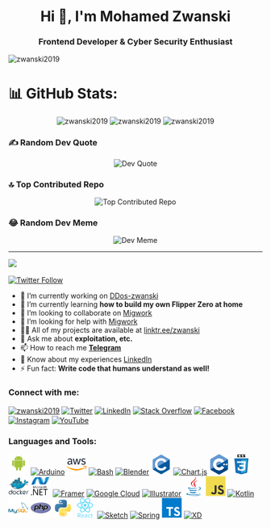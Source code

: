 
<h1 align="center">Hi 👋, I'm Mohamed Zwanski</h1>
<h3 align="center">Frontend Developer & Cyber Security Enthusiast </h3>

<p align="left">
  <img src="https://komarev.com/ghpvc/?username=zwanski2019&label=Profile%20views&color=0e75b6&style=flat" alt="zwanski2019" />
</p>

# 📊 GitHub Stats:
<div align="center">
  <img src="https://github-readme-stats.vercel.app/api?username=zwanski2019&theme=blue_navy&hide_border=false&include_all_commits=false&count_private=false" alt="zwanski2019" />
  <img src="https://github-readme-streak-stats.herokuapp.com/?user=zwanski2019&theme=blue_navy&hide_border=false" alt="zwanski2019" />
  <img src="https://github-readme-stats.vercel.app/api/top-langs/?username=zwanski2019&theme=blue_navy&hide_border=false&include_all_commits=false&count_private=false&layout=compact" alt="zwanski2019" />
</div>

### ✍️ Random Dev Quote
<div align="center">
  <img src="https://quotes-github-readme.vercel.app/api?type=horizontal&theme=tokyonight" alt="Dev Quote" />
</div>

### 🔝 Top Contributed Repo
<div align="center">
  <img src="https://github-contributor-stats.vercel.app/api?username=zwanski2019&limit=5&theme=dark&combine_all_yearly_contributions=true" alt="Top Contributed Repo" />
</div>

### 😂 Random Dev Meme
<div align="center">
  <img src="https://memer-new.vercel.app/" style="height: 400px;" alt="Dev Meme" />
</div>

---
[![](https://visitcount.itsvg.in/api?id=zwanski2019&icon=0&color=0)](https://visitcount.itsvg.in)

<p align="left">
  <a href="https://twitter.com/https://x.com/zwanski_dz" target="_blank">
    <img src="https://img.shields.io/twitter/follow/https://x.com/zwanski_dz?logo=twitter&style=for-the-badge" alt="Twitter Follow" />
  </a>
</p>

- 🔭 I’m currently working on [DDos-zwanski](https://github.com/zwanski2019/DDOS-zwanski)
- 🌱 I’m currently learning **how to build my own Flipper Zero at home**
- 👯 I’m looking to collaborate on [Migwork](https://github.com/zwanski2019/migCourses)
- 🤝 I’m looking for help with [Migwork](https://github.com/zwanski2019/migCourses)
- 👨‍💻 All of my projects are available at [linktr.ee/zwanski](https://linktr.ee/zwanski)
- 💬 Ask me about **exploitation, etc.**
- 📫 How to reach me **[Telegram](https://t.me/zwanski_dz)**
- 📄 Know about my experiences [LinkedIn](https://www.linkedin.com/in/mohamed-ibrahim-b0801010b)
- ⚡ Fun fact: **Write code that humans understand as well!**

<h3 align="left">Connect with me:</h3>
<p align="left">
  <a href="https://codepen.io/zwanski2019" target="blank"><img align="center" src="https://raw.githubusercontent.com/rahuldkjain/github-profile-readme-generator/master/src/images/icons/Social/codepen.svg" alt="zwanski2019" height="30" width="40" /></a>
  <a href="https://twitter.com/https://x.com/zwanski_dz" target="blank"><img align="center" src="https://raw.githubusercontent.com/rahuldkjain/github-profile-readme-generator/master/src/images/icons/Social/twitter.svg" alt="Twitter" height="30" width="40" /></a>
  <a href="https://linkedin.com/in/https://www.linkedin.com/in/mohamed-ibrahim-b0801010b" target="blank"><img align="center" src="https://raw.githubusercontent.com/rahuldkjain/github-profile-readme-generator/master/src/images/icons/Social/linked-in-alt.svg" alt="LinkedIn" height="30" width="40" /></a>
  <a href="https://stackoverflow.com/users/zwanski_dz" target="blank"><img align="center" src="https://raw.githubusercontent.com/rahuldkjain/github-profile-readme-generator/master/src/images/icons/Social/stack-overflow.svg" alt="Stack Overflow" height="30" width="40" /></a>
  <a href="https://fb.com/https://www.facebook.com/mohamed.zawinski/" target="blank"><img align="center" src="https://raw.githubusercontent.com/rahuldkjain/github-profile-readme-generator/master/src/images/icons/Social/facebook.svg" alt="Facebook" height="30" width="40" /></a>
  <a href="https://instagram.com/https://www.instagram.com/mohamed_zwanski/" target="blank"><img align="center" src="https://raw.githubusercontent.com/rahuldkjain/github-profile-readme-generator/master/src/images/icons/Social/instagram.svg" alt="Instagram" height="30" width="40" /></a>
  <a href="https://www.youtube.com/c/https://www.youtube.com/@zwanski.m" target="blank"><img align="center" src="https://raw.githubusercontent.com/rahuldkjain/github-profile-readme-generator/master/src/images/icons/Social/youtube.svg" alt="YouTube" height="30" width="40" /></a>
</p>

<h3 align="left">Languages and Tools:</h3>
<p align="left">
  <a href="https://developer.android.com" target="_blank" rel="noreferrer"><img src="https://raw.githubusercontent.com/devicons/devicon/master/icons/android/android-original-wordmark.svg" alt="Android" width="40" height="40" /></a>
  <a href="https://www.arduino.cc/" target="_blank" rel="noreferrer"><img src="https://cdn.worldvectorlogo.com/logos/arduino-1.svg" alt="Arduino" width="40" height="40" /></a>
  <a href="https://aws.amazon.com" target="_blank" rel="noreferrer"><img src="https://raw.githubusercontent.com/devicons/devicon/master/icons/amazonwebservices/amazonwebservices-original-wordmark.svg" alt="AWS" width="40" height="40" /></a>
  <a href="https://www.gnu.org/software/bash/" target="_blank" rel="noreferrer"><img src="https://www.vectorlogo.zone/logos/gnu_bash/gnu_bash-icon.svg" alt="Bash" width="40" height="40" /></a>
  <a href="https://www.blender.org/" target="_blank" rel="noreferrer"><img src="https://download.blender.org/branding/community/blender_community_badge_white.svg" alt="Blender" width="40" height="40" /></a>
  <a href="https://www.cprogramming.com/" target="_blank" rel="noreferrer"><img src="https://raw.githubusercontent.com/devicons/devicon/master/icons/c/c-original.svg" alt="C" width="40" height="40" /></a>
  <a href="https://www.chartjs.org" target="_blank" rel="noreferrer"><img src="https://www.chartjs.org/media/logo-title.svg" alt="Chart.js" width="40" height="40" /></a>
  <a href="https://www.w3schools.com/cpp/" target="_blank" rel="noreferrer"><img src="https://raw.githubusercontent.com/devicons/devicon/master/icons/cplusplus/cplusplus-original.svg" alt="C++" width="40" height="40" /></a>
  <a href="https://www.w3schools.com/css/" target="_blank" rel="noreferrer"><img src="https://raw.githubusercontent.com/devicons/devicon/master/icons/css3/css3-original-wordmark.svg" alt="CSS3" width="40" height="40" /></a>
  <a href="https://www.docker.com/" target="_blank" rel="noreferrer"><img src="https://raw.githubusercontent.com/devicons/devicon/master/icons/docker/docker-original-wordmark.svg" alt="Docker" width="40" height="40" /></a>
  <a href="https://dotnet.microsoft.com/" target="_blank" rel="noreferrer"><img src="https://raw.githubusercontent.com/devicons/devicon/master/icons/dot-net/dot-net-original-wordmark.svg" alt=".NET" width="40" height="40" /></a>
  <a href="https://www.framer.com/" target="_blank" rel="noreferrer"><img src="https://www.vectorlogo.zone/logos/framer/framer-icon.svg" alt="Framer" width="40" height="40" /></a>
  <a href="https://cloud.google.com" target="_blank" rel="noreferrer"><img src="https://www.vectorlogo.zone/logos/google_cloud/google_cloud-icon.svg" alt="Google Cloud" width="40" height="40" /></a>
  <a href="https://www.adobe.com/in/products/illustrator.html" target="_blank" rel="noreferrer"><img src="https://www.vectorlogo.zone/logos/adobe_illustrator/adobe_illustrator-icon.svg" alt="Illustrator" width="40" height="40" /></a>
  <a href="https://www.java.com" target="_blank" rel="noreferrer"><img src="https://raw.githubusercontent.com/devicons/devicon/master/icons/java/java-original.svg" alt="Java" width="40" height="40" /></a>
  <a href="https://www.javascript.com" target="_blank" rel="noreferrer"><img src="https://raw.githubusercontent.com/devicons/devicon/master/icons/javascript/javascript-original.svg" alt="JavaScript" width="40" height="40" /></a>
  <a href="https://kotlinlang.org" target="_blank" rel="noreferrer"><img src="https://www.vectorlogo.zone/logos/kotlinlang/kotlinlang-icon.svg" alt="Kotlin" width="40" height="40" /></a>
  <a href="https://www.mysql.com/" target="_blank" rel="noreferrer"><img src="https://raw.githubusercontent.com/devicons/devicon/master/icons/mysql/mysql-original-wordmark.svg" alt="MySQL" width="40" height="40" /></a>
  <a href="https://www.php.net" target="_blank" rel="noreferrer"><img src="https://raw.githubusercontent.com/devicons/devicon/master/icons/php/php-original.svg" alt="PHP" width="40" height="40" /></a>
  <a href="https://www.python.org" target="_blank" rel="noreferrer"><img src="https://raw.githubusercontent.com/devicons/devicon/master/icons/python/python-original.svg" alt="Python" width="40" height="40" /></a>
  <a href="https://reactjs.org/" target="_blank" rel="noreferrer"><img src="https://raw.githubusercontent.com/devicons/devicon/master/icons/react/react-original-wordmark.svg" alt="React" width="40" height="40" /></a>
  <a href="https://www.sketch.com/" target="_blank" rel="noreferrer"><img src="https://www.vectorlogo.zone/logos/sketchapp/sketchapp-icon.svg" alt="Sketch" width="40" height="40" /></a>
  <a href="https://spring.io/" target="_blank" rel="noreferrer"><img src="https://www.vectorlogo.zone/logos/springio/springio-icon.svg" alt="Spring" width="40" height="40" /></a>
  <a href="https://www.typescriptlang.org/" target="_blank" rel="noreferrer"><img src="https://raw.githubusercontent.com/devicons/devicon/master/icons/typescript/typescript-original.svg" alt="TypeScript" width="40" height="40" /></a>
  <a href="https://www.adobe.com/products/xd.html" target="_blank" rel="noreferrer"><img src="https://cdn.worldvectorlogo.com/logos/adobe-xd.svg" alt="XD" width="40" height="40" /></a>
</p>
